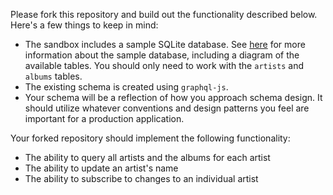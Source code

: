 Please fork this repository and build out the functionality described below. Here's a few things to keep in mind:

- The sandbox includes a sample SQLite database. See [here](https://www.sqlitetutorial.net/sqlite-sample-database) for more information about the sample database, including a diagram of the available tables. You should only need to work with the `artists` and `albums` tables.
- The existing schema is created using `graphql-js`.
- Your schema will be a reflection of how you approach schema design. It should utilize whatever conventions and design patterns you feel are important for a production application.

Your forked repository should implement the following functionality:

- The ability to query all artists and the albums for each artist
- The ability to update an artist's name
- The ability to subscribe to changes to an individual artist
